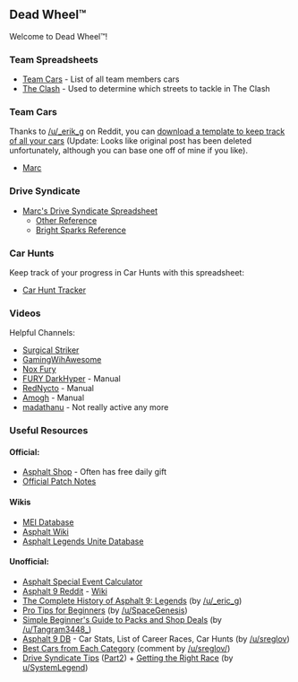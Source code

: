 ## Dead Wheel™

Welcome to Dead Wheel™!

### Team Spreadsheets

- [Team Cars](https://docs.google.com/spreadsheets/d/1dRciotF9lCFHRchBnFl_HH2Z9RLyDK-QayuPoW-MFOo/edit) - List of all team members cars
- [The Clash](https://docs.google.com/spreadsheets/d/15RUdz9yw_uk-FcH7bHmBDHrtVjjJCTlnWv_AKV6we9I/edit) - Used to determine which streets to tackle in The Clash

### Team Cars

Thanks to [/u/_erik_g](https://www.reddit.com/user/_erik_g/) on Reddit, you can [download a template to keep track of all your cars](https://www.reddit.com/r/Asphalt9/comments/u889a3/if_you_want_an_asphalt_9_spreadsheet_to_call_your/) (Update: Looks like original post has been deleted unfortunately, although you can base one off of mine if you like).

- [Marc](https://docs.google.com/spreadsheets/d/1kVYfaFWGD7GY_2VLsWyyGLBZXhtZvIFLeiKw1SjKliU/edit)

### Drive Syndicate

- [Marc's Drive Syndicate Spreadsheet](https://docs.google.com/spreadsheets/d/1VrsOp0_LBET4oubuGNLQyrbA1UyJ0YPEBSQQx3-Bxp8/edit)
  - [Other Reference](https://docs.google.com/spreadsheets/d/1dFSnXqK8CSMXHSaPNMrduk5P8r0BFxywGyLEuonDQHA/edit?gid=1443129336#gid=1443129336)
  - [Bright Sparks Reference](https://docs.google.com/spreadsheets/d/1Y_JGe_r69zeZZJtGePbKvJYKIacI_9TXBKwIVdsEASo/htmlview)

### Car Hunts

Keep track of your progress in Car Hunts with this spreadsheet:

* [Car Hunt Tracker](https://docs.google.com/spreadsheets/d/1_XvJVji6WsKgp4W0_KUxR-p2mfDiT5dZXGrxXevgDDo/edit?usp=sharing)

### Videos

Helpful Channels:


- [Surgical Striker](https://www.youtube.com/@SurgicalStrikerIND/videos)
- [GamingWihAwesome](https://www.youtube.com/@GamingWithAwesome/videos)
- [Nox Fury](https://www.youtube.com/@NoxFury/videos)
- [FURY DarkHyper](https://www.youtube.com/@DarkHyper/videos) - Manual
- [RedNycto](https://www.youtube.com/@RedNycto/videos) - Manual
- [Amogh](https://www.youtube.com/@Amogh0102/videos) - Manual
- [madathanu](https://www.youtube.com/@madathanu/videos) - Not really active any more

### Useful Resources

#### Official:

- [Asphalt Shop](https://shop.gameloft.com/games/Asphalt_Unite) - Often has free daily gift
- [Official Patch Notes](https://asphaltlegendsunite.com/news)

#### Wikis

- [MEI Database](https://mei-a9.info/)
- [Asphalt Wiki](https://asphalt.fandom.com/wiki/Asphalt_9:_Legends)
- [Asphalt Legends Unite Database](https://asphalt9.info/)

#### Unofficial:

- [Asphalt Special Event Calculator](https://alu-events.info/)
- [Asphalt 9 Reddit](https://www.reddit.com/r/Asphalt9/) - [Wiki](https://www.reddit.com/r/Asphalt9/wiki/index/)
- [The Complete History of Asphalt 9: Legends](https://docs.google.com/spreadsheets/d/1O10MLoOS6LRw-u0UpCsO9gBhcNHIX1Wjda8MS8LPJC0/edit) (by [/u/_eric_g](https://www.reddit.com/user/_erik_g/))
- [Pro Tips for Beginners](https://www.reddit.com/r/Asphalt9/comments/gzljai/pro_tips_for_beginners/) (by [/u/SpaceGenesis](https://www.reddit.com/u/SpaceGenesis/))
- [Simple Beginner's Guide to Packs and Shop Deals](https://www.reddit.com/r/Asphalt9/comments/lubxi3/simple_beginners_guide_to_packs_and_shop_deals/) (by [/u/Tangram3448\_](https://www.reddit.com/u/Tangram3448_/))
- [Asphalt 9 DB](https://www.reddit.com/r/Asphalt9/comments/y7wqhm/my_asphalt_9_database_shared_on_google_drive_incl/) - Car Stats, List of Career Races, Car Hunts (by [/u/sreglov](https://www.reddit.com/user/sreglov/))
- [Best Cars from Each Category](https://www.reddit.com/r/Asphalt9/comments/tt05gy/new_player_is_there_a_tier_list_of_best_cars_from/) (comment by [/u/sreglov/](https://www.reddit.com/u/sreglov/))
- [Drive Syndicate Tips](https://www.reddit.com/r/Asphalt9/comments/zo8xab/ds6_drive_syndicate_6_bestoptimal_max_sc_coins/) ([Part2](https://www.reddit.com/r/Asphalt9/comments/zp755g/ds6_drive_syndicate_6_part_2_foothold_missions/)) + [Getting the Right Race](https://www.reddit.com/r/Asphalt9/comments/zo9h0j/ds6_drive_syndicate_6_getting_the_right_race/) (by [u/SystemLegend](https://www.reddit.com/user/SystemLegend/))
